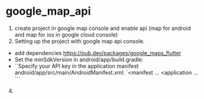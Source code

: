 # google_map_api

1. create project in google map console and  enable api (map for android and map for ios in google cloud console)
2. Setting up the project with google map api console.
  - add dependencies https://pub.dev/packages/google_maps_flutter
  - Set the minSdkVersion in android/app/build.gradle:
  - ``Specify your API key in the application manifest android/app/src/main/AndroidManifest.xml:
    `<manifest ...
  <application ...
    <meta-data android:name="com.google.android.geo.API_KEY"
               android:value="YOUR KEY HERE"/>```
    
4. 
